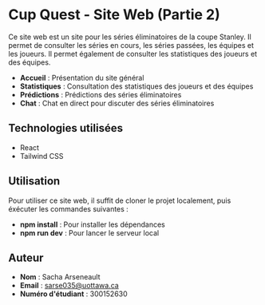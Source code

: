 # Cup Quest - Site Web (Partie 2)

Ce site web est un site pour les séries éliminatoires de la coupe Stanley. Il permet de consulter les séries en cours, les séries passées, les équipes et les joueurs. Il permet également de consulter les statistiques des joueurs et des équipes.

- **Accueil** : Présentation du site général
- **Statistiques** : Consultation des statistiques des joueurs et des équipes
- **Prédictions** : Prédictions des séries éliminatoires
- **Chat** : Chat en direct pour discuter des séries éliminatoires

## Technologies utilisées

- React
- Tailwind CSS

## Utilisation

Pour utiliser ce site web, il suffit de cloner le projet localement, puis éxécuter les commandes suivantes :

- **npm install** : Pour installer les dépendances
- **npm run dev** : Pour lancer le serveur local

## Auteur

- **Nom** : Sacha Arseneault
- **Email** : sarse035@uottawa.ca
- **Numéro d'étudiant** : 300152630

